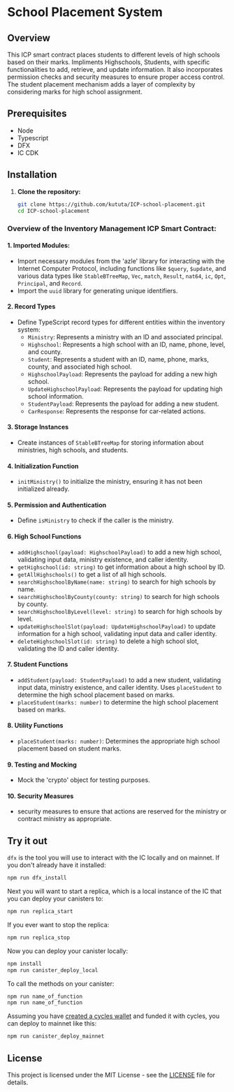 # School Placement System

## Overview

This ICP smart contract places students to different levels of high schools based on their marks. Impliments Highschools, Students, with specific functionalities to add, retrieve, and update information. It also incorporates permission checks and security measures to ensure proper access control. The student placement mechanism adds a layer of complexity by considering marks for high school assignment.

## Prerequisites

- Node
- Typescript
- DFX
- IC CDK

## Installation

1. **Clone the repository:**

    ```bash
    git clone https://github.com/kututa/ICP-school-placement.git
    cd ICP-school-placement
    ```

### Overview of the Inventory Management ICP Smart Contract:

#### 1. **Imported Modules:**

   - Import necessary modules from the 'azle' library for interacting with the Internet Computer Protocol, including functions like `$query`, `$update`, and various data types like `StableBTreeMap`, `Vec`, `match`, `Result`, `nat64`, `ic`, `Opt`, `Principal`, and `Record`.
   - Import the `uuid` library for generating unique identifiers.

#### 2. Record Types

   - Define TypeScript record types for different entities within the inventory system:
     - `Ministry`: Represents a ministry with an ID and associated principal.
     - `Highschool`: Represents a high school with an ID, name, phone, level, and county.
     - `Student`: Represents a student with an ID, name, phone, marks, county, and associated high school.
     - `HighschoolPayload`: Represents the payload for adding a new high school.
     - `UpdateHighschoolPayload`: Represents the payload for updating high school information.
     - `StudentPayload`: Represents the payload for adding a new student.
     - `CarResponse`: Represents the response for car-related actions.

#### 3. Storage Instances

   - Create instances of `StableBTreeMap` for storing information about ministries, high schools, and students.

#### 4. Initialization Function

   - `initMinistry()` to initialize the ministry, ensuring it has not been initialized already.

#### 5. Permission and Authentication

   - Define `isMinistry` to check if the caller is the ministry.

#### 6. High School Functions

   - `addHighschool(payload: HighschoolPayload)` to add a new high school, validating input data, ministry existence, and caller identity.
   - `getHighschool(id: string)` to get information about a high school by ID.
   - `getAllHighschools()` to get a list of all high schools.
   - `searchHighschoolByName(name: string)` to search for high schools by name.
   - `searchHighschoolByCounty(county: string)` to search for high schools by county.
   - `searchHighschoolByLevel(level: string)` to search for high schools by level.
   - `updateHighschoolSlot(payload: UpdateHighschoolPayload)` to update information for a high school, validating input data and caller identity.
   - `deleteHighschoolSlot(id: string)` to delete a high school slot, validating the ID and caller identity.

#### 7. Student Functions

   - `addStudent(payload: StudentPayload)` to add a new student, validating input data, ministry existence, and caller identity. Uses `placeStudent` to determine the high school placement based on marks.
   - `placeStudent(marks: number)` to determine the high school placement based on marks.

#### 8. Utility Functions

   - `placeStudent(marks: number)`: Determines the appropriate high school placement based on student marks.

#### 9. Testing and Mocking

   - Mock the 'crypto' object for testing purposes.

#### 10. Security Measures

   - security measures to ensure that actions are reserved for the ministry or contract ministry as appropriate.

## Try it out

`dfx` is the tool you will use to interact with the IC locally and on mainnet. If you don't already have it installed:

```bash
npm run dfx_install
```

Next you will want to start a replica, which is a local instance of the IC that you can deploy your canisters to:

```bash
npm run replica_start
```

If you ever want to stop the replica:

```bash
npm run replica_stop
```

Now you can deploy your canister locally:

```bash
npm install
npm run canister_deploy_local
```

To call the methods on your canister:

```bash
npm run name_of_function
npm run name_of_function
```

Assuming you have [created a cycles wallet](https://internetcomputer.org/docs/current/developer-docs/quickstart/network-quickstart) and funded it with cycles, you can deploy to mainnet like this:

```bash
npm run canister_deploy_mainnet
```

## License

This project is licensed under the MIT License - see the [LICENSE](LICENSE) file for details.
